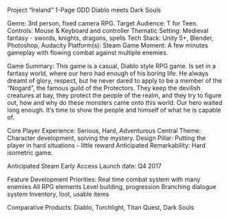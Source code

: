 Project “Ireland” 1-Page GDD
Diablo meets Dark Souls



Genre: 3rd person, fixed camera RPG.
Target Audience: T for Teen.
Controls: Mouse & Keyboard and controller
Thematic Setting: Medieval fantasy - swords, knights, dragons, spells
Tech Stack: Unity 5+, Blender, Photoshop, Audacity
Platform(s): Steam
Game Moment: A few minutes gameplay with flowing combat against multiple enemies.

Game Summary: This game is a casual, Diablo style RPG game. Is set in a fantasy world, where our hero had enough of his boring life. 
He always dreamt of glory, respect, but he never dared to apply to be a member of the “Nogard”, the famous guild of the Protectors. 
They keep the devilish creatures at bay, they protect the people of the realm, and they try to figure out, how and why do these 
monsters came onto this world. Our hero waited long enough. It’s time to show the people and himself of what he is capable of.

Core Player Experience: Serious, Hard, Adventurous
Central Theme: Character development, solving the mystery.
Design Pillar: Putting the player in hard situations - little reward
Anticipated Remarkability: Hard isometric game.

Anticipated Steam Early Access Launch date: Q4 2017

Feature Development Priorities:
Real time combat system with many enemies
All RPG elements
Level building, progression
Branching dialogue system
Inventory, loot, usable items


Comparative Products: Diablo, Torchlight, Titan Quest, Dark Souls
